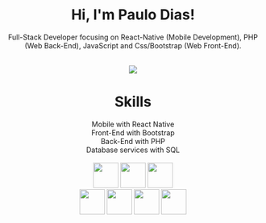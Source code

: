<div align="center">
<h1>Hi, I'm Paulo Dias!</h1>

Full-Stack Developer focusing on React-Native (Mobile Development), PHP (Web Back-End), JavaScript and Css/Bootstrap (Web Front-End).

<br>
<a href="https://github.com/anuraghazra/convoychat">
  <img align="center" src="http://github-readme-streak-stats.herokuapp.com?user=paulosvdd05&theme=transparent" />
</a>



  <div>
      <h1>Skills</h1>
      Mobile with React Native<br>
      Front-End with Bootstrap<br>
      Back-End with PHP<br>
      Database services with SQL<br>
  </div>
  <br>
 
  <div>
    <img height='50em' src="https://cdn.worldvectorlogo.com/logos/logo-javascript.svg">
    <img height='50em' src="https://cdn.worldvectorlogo.com/logos/react-2.svg">
    <img height='50em' src="https://cdn.worldvectorlogo.com/logos/typescript.svg">
    <br>
    <img height='50em' src='https://cdn.worldvectorlogo.com/logos/php-1.svg'>
    <img height='50em' src="https://cdn.worldvectorlogo.com/logos/html-1.svg">
    <img height='50em' src='https://cdn.worldvectorlogo.com/logos/css-3.svg'>
    <img height='50em' src='https://cdn.worldvectorlogo.com/logos/bootstrap-5-1.svg'>
  
    
  </div>
    </div>
  


 
